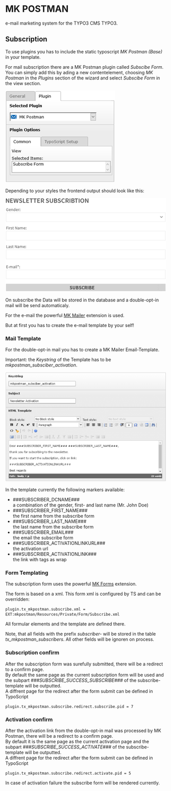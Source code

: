 MK POSTMAN
==========

e-mail marketing system for the TYPO3 CMS TYPO3.

Subscription
------------

To use plugins you has to include the static typoscript *MK Postman (Base)* in your template.

For mail subscription there are a MK Postman plugin called *Subscibe Form*.  
You can simply add this by ading a new contentelement,
choosing *MK Postman* in the *Plugins* section of the wizard
and select *Subscibe Form* in the view section.

![MK Postman plugin with subscibe form view](Images/SubscriptionPlugin.png)

Depending to your styles the frontend output should look like this:

![MK Postman plugin with subscibe form view](Images/SubscriptionForm.png)

On subscribe the Data will be stored in the database and a double-opt-in mail will be send automaticaly.

For the e-mail the powerful 
[MK Mailer](https://github.com/DMKEBUSINESSGMBH/typo3-mkmailer/) extension is used.

But at first you has to create the e-mail template by your self!

### Mail Template

For the double-opt-in mail you has to create a MK Mailer Email-Template.

Important: the *Keystring* of the Template has to be *mkpostman_subsciber_activation*.

![MK Postman plugin with subscibe form view](Images/SubscriptionConfirmMailTemplate.png)

In the template currently the following markers available:

 * ###SUBSCRIBER_DCNAME###  
   a combination of the gender, first- and last name (Mr. John Doe)
 * ###SUBSCRIBER_FIRST_NAME###  
   the first name from the subscribe form
 * ###SUBSCRIBER_LAST_NAME###  
   the last name from the subscribe form
 * ###SUBSCRIBER_EMAIL###   
   the email the subscribe form
 * ###SUBSCRIBER_ACTIVATIONLINKURL###  
   the activation url
 * ###SUBSCRIBER_ACTIVATIONLINK###  
   the link with tags as wrap

### Form Templating

The subscription form uses the powerful
[MK Forms](https://github.com/DMKEBUSINESSGMBH/typo3-mkforms/) extension.

The form is based on a xml. This form xml is configured by TS and can be overridden:

```
plugin.tx_mkpostman.subscribe.xml = EXT:mkpostman/Resources/Private/Form/Subscribe.xml
```

All formular elements and the template are defined there.

Note, that all fields with the prefix *subscriber-* will be stored in the
table *tx_mkpostman_subscribers*. All other fields will be ignoren on process.

### Subscription confirm

After the subscription form was surefully submitted,
there will be a redirect to a confirm page.  
By default the same page as the current subscription form will be used
and the subpart *###SUBSCRIBE_SUCCESS_SUBSCRIBE###* of the subscribe-template will be outputted.  
A diffrent page for the redirect after the form submit can be defined in TypoScript

```
plugin.tx_mkpostman.subscribe.redirect.subscribe.pid = 7
```

### Activation confirm

After the activation link from the double-opt-in mail was processed by MK Postman,
there will be a redirect to a confirm page.  
By default it is the same page as the current activation page
and the subpart *###SUBSCRIBE_SUCCESS_ACTIVATE###* of the subscribe-template will be outputted.  
A diffrent page for the redirect after the form submit can be defined in TypoScript

```
plugin.tx_mkpostman.subscribe.redirect.activate.pid = 5
```

In case of activation failure the subscribe form will be rendered currently.

